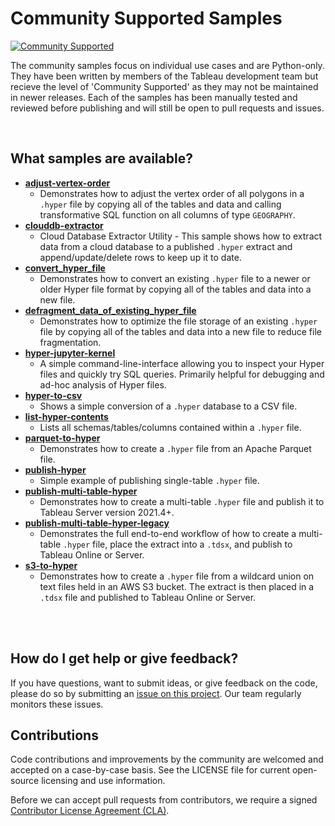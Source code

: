 # Community Supported Samples
[![Community Supported](https://img.shields.io/badge/Support%20Level-Community%20Supported-457387.svg)](https://www.tableau.com/support-levels-it-and-developer-tools)

The community samples focus on individual use cases and are Python-only. They have been written by members of the Tableau development team but recieve the level of 'Community Supported' as they may not be maintained in newer releases. Each of the samples has been manually tested and reviewed before publishing and will still be open to pull requests and issues.

</br>

## What samples are available?
- [__adjust-vertex-order__](https://github.com/tableau/hyper-api-samples/tree/main/Community-Supported/adjust-vertex-order)
  - Demonstrates how to adjust the vertex order of all polygons in a `.hyper` file by copying all of the tables and data and calling transformative SQL function on all columns of type `GEOGRAPHY`.
- [__clouddb-extractor__](https://github.com/tableau/hyper-api-samples/tree/main/Community-Supported/clouddb-extractor)
  - Cloud Database Extractor Utility - This sample shows how to extract data from a cloud database to a published `.hyper` extract and append/update/delete rows to keep up it to date.
- [__convert_hyper_file__](https://github.com/tableau/hyper-api-samples/tree/main/Community-Supported/convert-hyper-file)
  - Demonstrates how to convert an existing `.hyper` file to a newer or older Hyper file format by copying all of the tables and data into a new file.
- [__defragment_data_of_existing_hyper_file__](https://github.com/tableau/hyper-api-samples/tree/main/Community-Supported/defragment-hyper-file)
  - Demonstrates how to optimize the file storage of an existing `.hyper` file by copying all of the tables and data into a new file to reduce file fragmentation.
- [__hyper-jupyter-kernel__](https://github.com/tableau/hyper-api-samples/tree/main/Community-Supported/hyper-jupyter-kernel)
  - A simple command-line-interface allowing you to inspect your Hyper files and quickly try SQL queries. Primarily helpful for debugging and ad-hoc analysis of Hyper files.
- [__hyper-to-csv__](https://github.com/tableau/hyper-api-samples/tree/main/Community-Supported/hyper-to-csv)
  - Shows a simple conversion of a `.hyper` database to a CSV file.
- [__list-hyper-contents__](https://github.com/tableau/hyper-api-samples/tree/main/Community-Supported/list-hyper-contents)
  - Lists all schemas/tables/columns contained within a `.hyper` file.
- [__parquet-to-hyper__](https://github.com/tableau/hyper-api-samples/tree/main/Community-Supported/parquet-to-hyper)
  - Demonstrates how to create a `.hyper` file from an Apache Parquet file.
- [__publish-hyper__](https://github.com/tableau/hyper-api-samples/tree/main/Community-Supported/publish-hyper)
  - Simple example of publishing single-table `.hyper` file.
- [__publish-multi-table-hyper__](https://github.com/tableau/hyper-api-samples/tree/main/Community-Supported/publish-multi-table-hyper)
  - Demonstrates how to create a multi-table `.hyper` file and publish it to Tableau Server version 2021.4+.
- [__publish-multi-table-hyper-legacy__](https://github.com/tableau/hyper-api-samples/tree/main/Community-Supported/publish-multi-table-hyper-legacy)
  - Demonstrates the full end-to-end workflow of how to create a multi-table `.hyper` file, place the extract into a `.tdsx`, and publish to Tableau Online or Server.
- [__s3-to-hyper__](https://github.com/tableau/hyper-api-samples/tree/main/Community-Supported/s3-to-hyper)
  - Demonstrates how to create a `.hyper` file from a wildcard union on text files held in an AWS S3 bucket. The extract is then placed in a `.tdsx` file and published to Tableau Online or Server.


</br>
</br>

## How do I get help or give feedback?
If you have questions, want to submit ideas, or give feedback on the code, please do so by submitting an [issue on this project](https://github.com/tableau/hyper-api-samples/issues). Our team regularly monitors these issues.

## Contributions
Code contributions and improvements by the community are welcomed and accepted on a case-by-case basis. See the LICENSE file for current open-source licensing and use information.

Before we can accept pull requests from contributors, we require a signed [Contributor License Agreement (CLA)](https://tableau.github.io/contributing.html).
